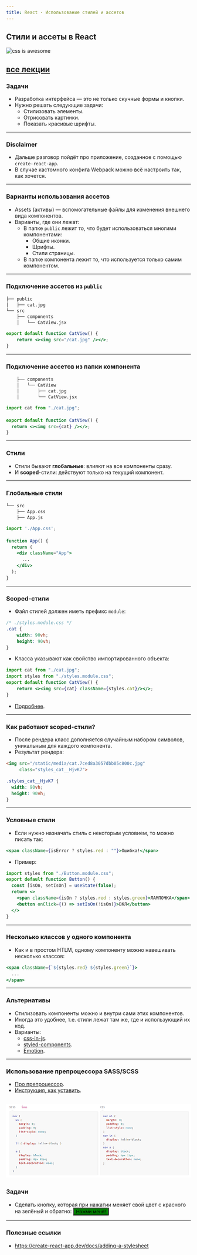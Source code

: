 ```yaml
---
title: React - Использование стилей и ассетов
---
```


## Стили и ассеты в React

![css is awesome](assets/react-styling/css-awesome.png)

[все лекции](https://github.com/dmitryweiner/lectures/blob/main/README.md)
---

### Задачи
* Разработка интерфейса &mdash; это не только скучные формы и кнопки.
* Нужно решать следующие задачи:
    * Стилизовать элементы.
    * Отрисовать картинки.
    * Показать красивые шрифты.
---

### Disclaimer
* Дальше разговор пойдёт про приложение, созданное с помощью ```create-react-app```.
* В случае кастомного конфига Webpack можно всё настроить так, как хочется.
---

### Варианты использования ассетов
* Assets (активы) &mdash; вспомогательные файлы для изменения внешнего вида компонентов.
* Варианты, где они лежат:
  * В папке ```public``` лежит то, что будет использоваться многими компонентами:
    * Общие иконки.
    * Шрифты.
    * Стили страницы.
  * В папке компонента лежит то, что используется только самим компонентом.
---

### Подключение ассетов из `public`
```shell
├── public
│   ├── cat.jpg
└── src
    ├── components
    │   └── CatView.jsx
```
```jsx
export default function CatView() {
    return <><img srс="/cat.jpg" /></>;
}
```
---

### Подключение ассетов из папки компонента
```shell
    ├── components
    │   └── CatView
    │       ├── cat.jpg
    │       └── CatView.jsx
```
```jsx
import cat from "./cat.jpg";

export default function CatView() {
  return <><img src={cat} /></>;
}
```
---

### Стили
* Стили бывают **глобальные**: влияют на все компоненты сразу.
* И **scoped**-стили: действуют только на текущий компонент.
---

### Глобальные стили
```shell
└── src
    ├── App.css
    ├── App.js
```
```jsx
import './App.css';

function App() {
  return (
    <div className="App">
      ...
    </div>
  );
}
```
---

### Scoped-стили
* Файл стилей должен иметь префикс `module`:
```css
/* ./styles.module.css */
.cat {
    width: 90vh;
    height: 90vh;
}
```
* Класса указывают как свойство импортированного объекта:
```jsx
import cat from "./cat.jpg";
import styles from "./styles.module.css";
export default function CatView() {
    return <><img src={cat} className={styles.cat}/></>;
}
```
* [Подробнее](https://create-react-app.dev/docs/adding-a-css-modules-stylesheet/).
---

### Как работают scoped-стили?
* После рендера класс дополняется случайным набором символов, уникальным для каждого компонента.
* Результат рендера:

```html
<img src="/static/media/cat.7ced8a3057dbb05c800c.jpg" 
     class="styles_cat__HjvK7">
```

```css
.styles_cat__HjvK7 {
  width: 90vh;
  height: 90vh;
}
```
---

### Условные стили
* Если нужно назначать стиль с некоторым условием, то можно писать так:

```jsx
<span className={isError ? styles.red : ""}>Ошибка!</span>
```
* Пример:

```jsx
import styles from "./Button.module.css";
export default function Button() {
  const [isOn, setIsOn] = useState(false);
  return <>
    <span className={isOn ? styles.red : styles.green}>ЛАМПОЧКА</span>
    <button onClick={() => setIsOn(!isOn)}>ВКЛ</button>
  </>
}
```
---

### Несколько классов у одного компонента
* Как и в простом HTLM, одному компоненту можно навешивать несколько классов:
```jsx
<span className={`${styles.red} ${styles.green}`}>
  ...
</span>
```
---

### Альтернативы
* Стилизовать компоненты можно и внутри сами этих компонентов.
* Иногда это удобнее, т.е. стили лежат там же, где и использующий их код.
* Варианты:
  * [css-in-js](https://cssinjs.org/?v=v10.9.0).
  * [styled-components](https://styled-components.com/).
  * [Emotion](https://github.com/emotion-js/emotion).
---

### Использование препроцессора SASS/SCSS
* [Про препроцессор](https://sass-lang.com/guide).
* [Инструкция, как уставить](https://create-react-app.dev/docs/adding-a-sass-stylesheet).

![sass](assets/react-styling/sass.png)
---

### Задачи
* Сделать кнопку, которая при нажатии меняет свой цвет с красного на зелёный и обратно:
<button style="background-color: green">Нажми меня!</button>
---

### Полезные ссылки 
* https://create-react-app.dev/docs/adding-a-stylesheet